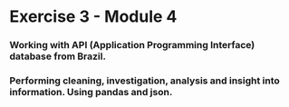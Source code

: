 # Exercise 3 - Module 4

### Working with API (Application Programming Interface) database from Brazil.
### Performing cleaning, investigation, analysis and insight into information. Using pandas and json.
